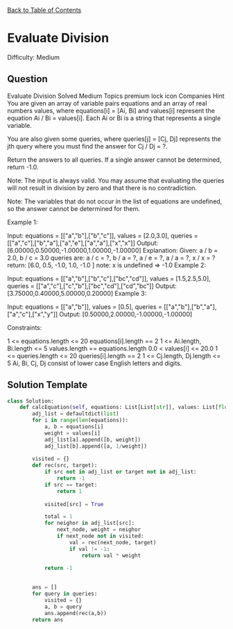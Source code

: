 [Back to Table of Contents](../README.md)

# Evaluate Division
Difficulty: Medium

## Question
Evaluate Division
Solved
Medium
Topics
premium lock icon
Companies
Hint
You are given an array of variable pairs equations and an array of real numbers values, where equations[i] = [Ai, Bi] and values[i] represent the equation Ai / Bi = values[i]. Each Ai or Bi is a string that represents a single variable.

You are also given some queries, where queries[j] = [Cj, Dj] represents the jth query where you must find the answer for Cj / Dj = ?.

Return the answers to all queries. If a single answer cannot be determined, return -1.0.

Note: The input is always valid. You may assume that evaluating the queries will not result in division by zero and that there is no contradiction.

Note: The variables that do not occur in the list of equations are undefined, so the answer cannot be determined for them.

 

Example 1:

Input: equations = [["a","b"],["b","c"]], values = [2.0,3.0], queries = [["a","c"],["b","a"],["a","e"],["a","a"],["x","x"]]
Output: [6.00000,0.50000,-1.00000,1.00000,-1.00000]
Explanation: 
Given: a / b = 2.0, b / c = 3.0
queries are: a / c = ?, b / a = ?, a / e = ?, a / a = ?, x / x = ? 
return: [6.0, 0.5, -1.0, 1.0, -1.0 ]
note: x is undefined => -1.0
Example 2:

Input: equations = [["a","b"],["b","c"],["bc","cd"]], values = [1.5,2.5,5.0], queries = [["a","c"],["c","b"],["bc","cd"],["cd","bc"]]
Output: [3.75000,0.40000,5.00000,0.20000]
Example 3:

Input: equations = [["a","b"]], values = [0.5], queries = [["a","b"],["b","a"],["a","c"],["x","y"]]
Output: [0.50000,2.00000,-1.00000,-1.00000]
 

Constraints:

1 <= equations.length <= 20
equations[i].length == 2
1 <= Ai.length, Bi.length <= 5
values.length == equations.length
0.0 < values[i] <= 20.0
1 <= queries.length <= 20
queries[i].length == 2
1 <= Cj.length, Dj.length <= 5
Ai, Bi, Cj, Dj consist of lower case English letters and digits.

## Solution Template
```python
class Solution:
    def calcEquation(self, equations: List[List[str]], values: List[float], queries: List[List[str]]) -> List[float]:
        adj_list = defaultdict(list)
        for i in range(len(equations)):
            a, b = equations[i]
            weight = values[i]
            adj_list[a].append([b, weight])
            adj_list[b].append([a, 1/weight])
        
        visited = {}
        def rec(src, target):
            if src not in adj_list or target not in adj_list:
                return -1
            if src == target:
                return 1
            
            visited[src] = True

            total = 1
            for neighor in adj_list[src]:
                next_node, weight = neighor
                if next_node not in visited:
                    val = rec(next_node, target)
                    if val != -1:
                        return val * weight 
            
            return -1
        

        ans = []
        for query in queries:
            visited = {}
            a, b = query
            ans.append(rec(a,b))
        return ans
        
```
